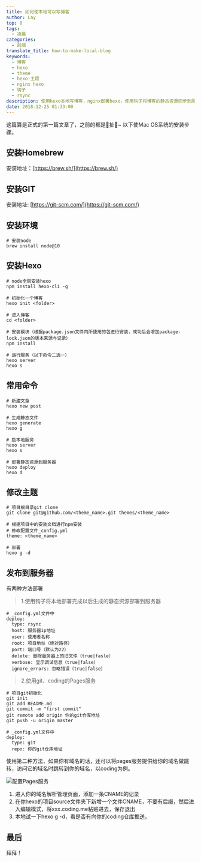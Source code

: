 ```yaml
---
title: 如何使本地可以写博客
author: Lay
top: 0
tags:
  - 凌晨
categories:
  - 前端
translate_title: how-to-make-local-blog
keywords:
  - 博客
  - hexo
  - theme
  - hexo-主题
  - nginx hexo
  - 钩子
  - rsync
description: 使用hexo本地写博客，nginx部署hexo，使用钩子将博客的静态资源同步到服务器
date: 2018-12-25 01:33:00
---
```


这篇算是正式的第一篇文章了，之前的都是🦐扯🥚~ 
以下使Mac OS系统的安装步骤。

<!-- more -->

## 安装Homebrew

安装地址：[https://brew.sh/](https://brew.sh/)

## 安装GIT

安装地址: [https://git-scm.com/](https://git-scm.com/)

## 安装环境

```
# 安装node
brew install node@10
```

## 安装Hexo

```
# node全局安装hexo
npm install hexo-cli -g

# 初始化一个博客
hexo init <folder>

# 进入博客
cd <folder>

# 安装模块（根据package.json文件内所使用的包进行安装，成功后会增加package-lock.json的版本来源与记录）
npm install

# 运行服务（以下命令二选一）
hexo server
hexo s
```

## 常用命令

```
# 新建文章
hexo new post

# 生成静态文件
hexo generate
hexo g 

# 启本地服务
hexo server
hexo s 

# 部署静态资源到服务器
hexo deploy
hexo d
```

## 修改主题

```
# 项目根目录git clone
git clone git@github.com/<theme_name>.git themes/<theme_name>

# 根据项目中的安装文档进行npm安装
# 修改配置文件_config.yml
theme: <theme_name>

# 部署
hexo g -d
```

## 发布到服务器
有两种方法部署

> 1.使用钩子将本地部署完成以后生成的静态资源部署到服务器

```
# _config.yml文件中
deploy:
  type: rsync
  host: 服务器ip地址
  user: 使用者名称
  root: 项目地址（绝对路径）
  port: 端口号（默认为22）
  delete: 删除服务器上的旧文件（true|fasle）
  verbose: 显示调试信息（true|false）	
  ignore_errors: 忽略错误（true|false）
```

> 2.使用git、coding的Pages服务

```
# 项目git初始化
git init
git add README.md
git commit -m "first commit"
git remote add origin 你的git仓库地址
git push -u origin master

# _config.yml文件中
deploy:
  type: git
  repo: 你的git仓库地址
```

使用第二种方法，如果你有域名的话，还可以将pages服务提供给你的域名做跳转，访问它的域名时跳转到你的域名，以coding为例。

![配置Pages服务](https://img-qiniu.alwayslay.com/如何使本地可以写博客/20181229010924688.png)

1. 进入你的域名解析管理页面，添加一条CNAME的记录
2. 在你hexo的项目source文件夹下新增一个文件CNAME，不要有后缀，然后进入编辑模式，将xxx.coding.me粘贴进去，保存退出
3. 本地试一下hexo g -d，看是否有向你的coding仓库推送。

## 最后
拜拜！

